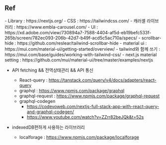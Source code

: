
<h2>Ref</h2>
- Library : https://nextjs.org/
- CSS : https://tailwindcss.com/
- 캐러셸 라이브러리 : https://www.embla-carousel.com/
- UI : https://xd.adobe.com/view/730894a7-7588-4404-af5d-eb19befc533f-265b/screen/782ec093-206b-42d7-b49f-acd5c5ac710a/specs/
- scrollbar-hide : https://github.com/reslear/tailwind-scrollbar-hide
- material ui : https://mui.com/material-ui/getting-started/overview/
  - tailwind와 함께 쓰기 : https://mui.com/base/guides/working-with-tailwind-css/
  - next.js material setting : https://github.com/mui/material-ui/tree/master/examples/nextjs

- API fetching && 전역상태관리 && API 통신 
  - React-query : https://tanstack.com/query/v4/docs/adapters/react-query
  - graphql : https://www.npmjs.com/package/graphql
  - graphql-request : https://www.npmjs.com/package/graphql-request
  - graphql-codegen
    - https://codevoweb.com/nextjs-full-stack-app-with-react-query-and-graphql-codegen/
    - https://www.youtube.com/watch?v=ZZrr82beJQk&t=52s

- indexedDB편하게 사용하는 라이브러리
  - localforage : https://www.npmjs.com/package/localforage